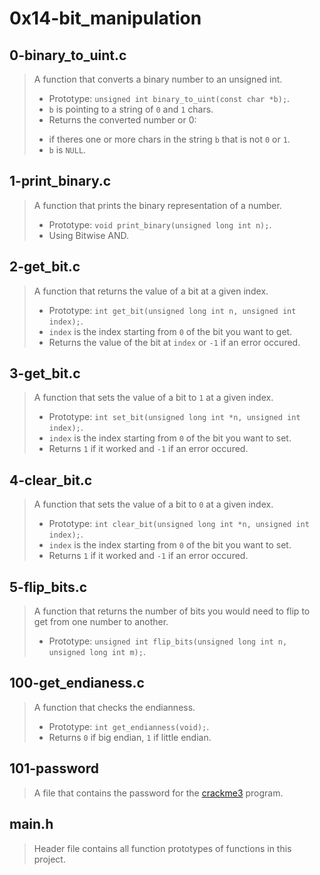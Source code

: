 # 0x14-bit_manipulation

## 0-binary_to_uint.c

> A function that converts a binary number to an unsigned int.
>
> - Prototype: `unsigned int binary_to_uint(const char *b);`.
> - `b` is pointing to a string of `0` and `1` chars.
> - Returns the converted number or 0:
>
> * if theres one or more chars in the string `b` that is not `0` or `1`.
> * `b` is `NULL`.

## 1-print_binary.c

> A function that prints the binary representation of a number.
>
> - Prototype: `void print_binary(unsigned long int n);`.
> - Using Bitwise AND.

## 2-get_bit.c

> A function that returns the value of a bit at a given index.
>
> - Prototype: `int get_bit(unsigned long int n, unsigned int index);`.
> - `index` is the index starting from `0` of the bit you want to get.
> - Returns the value of the bit at `index` or `-1` if an error occured.

## 3-get_bit.c

> A function that sets the value of a bit to `1` at a given index.
>
> - Prototype: `int set_bit(unsigned long int *n, unsigned int index);`.
> - `index` is the index starting from `0` of the bit you want to set.
> - Returns `1` if it worked and `-1` if an error occured.

## 4-clear_bit.c

> A function that sets the value of a bit to `0` at a given index.
>
> - Prototype: `int clear_bit(unsigned long int *n, unsigned int index);`.
> - `index` is the index starting from `0` of the bit you want to set.
> - Returns `1` if it worked and `-1` if an error occured.

## 5-flip_bits.c

> A function that returns the number of bits you would need to flip to get from one number to
> another.
>
> - Prototype: `unsigned int flip_bits(unsigned long int n, unsigned long int m);`.

## 100-get_endianess.c

> A function that checks the endianness.
>
> - Prototype: `int get_endianness(void);`.
> - Returns `0` if big endian, `1` if little endian.

## 101-password

> A file that contains the password for the [crackme3](https://github.com/holbertonschool/0x13.c) program.

## main.h

> Header file contains all function prototypes of functions in this project.
